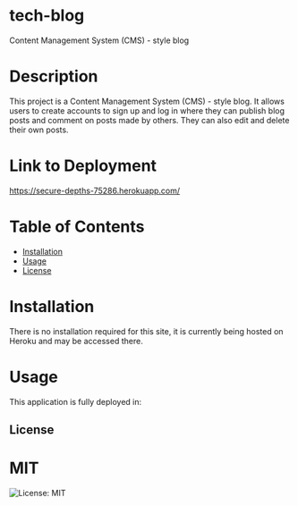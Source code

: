 # tech-blog
 Content Management System (CMS) - style blog

# Description
This project is a Content Management System (CMS) - style blog. It allows users to create accounts to sign up and log in where they can publish blog posts and comment on posts made by others. They can also edit and delete their own posts.

# Link to Deployment
https://secure-depths-75286.herokuapp.com/

# Table of Contents
* [Installation](#installation)
* [Usage](#usage)
* [License](#license)

# Installation
There is no installation required for this site, it is currently being hosted on Heroku and may be accessed there.
 
# Usage
This application is fully deployed in: 

## License
  # MIT
  ![License: MIT](https://img.shields.io/badge/License-MIT-yellow.svg)

